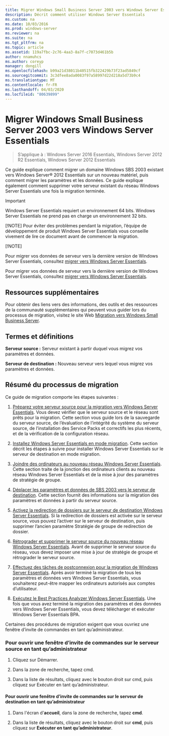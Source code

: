 ```yaml
---
title: Migrer Windows Small Business Server 2003 vers Windows Server Essentials
description: Décrit comment utiliser Windows Server Essentials
ms.custom: na
ms.date: 10/03/2016
ms.prod: windows-server
ms.reviewer: na
ms.suite: na
ms.tgt_pltfrm: na
ms.topic: article
ms.assetid: 119a7fbc-2c76-4aa3-8a7f-c7073d461b5b
author: nnamuhcs
ms.author: coreyp
manager: dongill
ms.openlocfilehash: b99a21d38011b40515fb322429b73f23ad5849cf
ms.sourcegitcommit: 3c3dfee8ada0083f97a58997d22d218a5d73b9c4
ms.translationtype: MT
ms.contentlocale: fr-FR
ms.lasthandoff: 04/03/2020
ms.locfileid: "80639899"
---
```

# <a name="migrate-windows-small-business-server-2003-to-windows-server-essentials"></a>Migrer Windows Small Business Server 2003 vers Windows Server Essentials

>S’applique à : Windows Server 2016 Essentials, Windows Server 2012 R2 Essentials, Windows Server 2012 Essentials

Ce guide explique comment migrer un domaine Windows SBS 2003 existant vers Windows Server® 2012 Essentials sur un nouveau matériel, puis comment migrer les paramètres et les données. Ce guide explique également comment supprimer votre serveur existant du réseau Windows Server Essentials une fois la migration terminée.  
  
> [!IMPORTANT]
>   Windows Server Essentials requiert un environnement 64 bits.  Windows Server Essentials ne prend pas en charge un environnement 32 bits.  
> 
> [!NOTE]
>  Pour éviter des problèmes pendant la migration, l’équipe de développement de produit Windows Server Essentials vous conseille vivement de lire ce document avant de commencer la migration.  
> 
> [!NOTE]
> 
>  Pour migrer vos données de serveur vers la dernière version de Windows Server Essentials, consultez [migrer vers Windows Server Essentials](Migrate-from-Previous-Versions-to-Windows-Server-Essentials-or-Windows-Server-Essentials-Experience.md).  
> 
>  Pour migrer vos données de serveur vers la dernière version de Windows Server Essentials, consultez [migrer vers Windows Server Essentials](../migrate/Migrate-from-Previous-Versions-to-Windows-Server-Essentials-or-Windows-Server-Essentials-Experience.md).  

  
## <a name="additional-resources"></a>Ressources supplémentaires  
 Pour obtenir des liens vers des informations, des outils et des ressources de la communauté supplémentaires qui peuvent vous guider lors du processus de migration, visitez le site Web [Migration vers Windows Small Business Server](https://go.microsoft.com/fwlink/?LinkId=217520).  
  
## <a name="terms-and-definitions"></a>Termes et définitions  
 **Serveur source :** Serveur existant à partir duquel vous migrez vos paramètres et données.  
  
 **Serveur de destination :** Nouveau serveur vers lequel vous migrez vos paramètres et données.  
  
## <a name="migration-process-summary"></a>Résumé du processus de migration  
 Ce guide de migration comporte les étapes suivantes :  
  

1.  [Préparez votre serveur source pour la migration vers Windows Server Essentials](Prepare-your-Source-Server-for-Windows-Server-Essentials-migration.md).  Vous devez vérifier que le serveur source et le réseau sont prêts pour la migration. Cette section vous guide lors de la sauvegarde du serveur source, de l’évaluation de l’intégrité du système du serveur source, de l’installation des Service Packs et correctifs les plus récents, et de la vérification de la configuration réseau.  
  
2.  [Installez Windows Server Essentials en mode migration](Install-Windows-Server-Essentials-in-migration-mode.md).  Cette section décrit les étapes à suivre pour installer Windows Server Essentials sur le serveur de destination en mode migration.  
  
3.  [Joindre des ordinateurs au nouveau réseau Windows Server Essentials](Join-computers-to-the-new-Windows-Server-Essentials-network.md).  Cette section traite de la jonction des ordinateurs clients au nouveau réseau Windows Server Essentials et de la mise à jour des paramètres de stratégie de groupe.  
  
4.  [Déplacer les paramètres et données de SBS 2003 vers le serveur de destination](Move-Windows-SBS-2003-settings-and-data-to-the-Destination-Server-for-Windows-Server-Essentials-migration.md).  Cette section fournit des informations sur la migration des paramètres et données à partir du serveur source.  
  
5.  [Activez la redirection de dossiers sur le serveur de destination Windows Server Essentials](Enable-folder-redirection-on-the-Windows-Server-Essentials-Destination-Server.md).  Si la redirection de dossiers est activée sur le serveur source, vous pouvez l’activer sur le serveur de destination, puis supprimer l’ancien paramètre Stratégie de groupe de redirection de dossier.  
  
6.  [Rétrograder et supprimer le serveur source du nouveau réseau Windows Server Essentials](Demote-and-remove-the-Source-Server-from-the-new-Windows-Server-Essentials-network.md).  Avant de supprimer le serveur source du réseau, vous devez imposer une mise à jour de stratégie de groupe et rétrograder le serveur source.  
  
7.  [Effectuez des tâches de postconnexion pour la migration de Windows Server Essentials](Perform-post-migration-tasks-for-Windows-Server-Essentials-migration.md).  Après avoir terminé la migration de tous les paramètres et données vers Windows Server Essentials, vous souhaiterez peut-être mapper les ordinateurs autorisés aux comptes d’utilisateur.  
  
8.  [Exécutez le Best Practices Analyzer Windows Server Essentials](Run-the-Windows-Server-Essentials-Best-Practices-Analyzer.md).  Une fois que vous avez terminé la migration des paramètres et des données vers Windows Server Essentials, vous devez télécharger et exécuter Windows Server Essentials BPA.   

  
 Certaines des procédures de migration exigent que vous ouvriez une fenêtre d’invite de commandes en tant qu’administrateur.  
  
###  <a name="to-open-a-command-prompt-window-on-the-source-server-as-an-administrator"></a><a name="BKMK_OpenACommandPromptAsAdmin"></a>Pour ouvrir une fenêtre d’invite de commandes sur le serveur source en tant qu’administrateur  
  
1.  Cliquez sur Démarrer.  
  
2.  Dans la zone de recherche, tapez cmd.  
  
3.  Dans la liste de résultats, cliquez avec le bouton droit sur cmd, puis cliquez sur Exécuter en tant qu’administrateur.  
  
#### <a name="to-open-a-command-prompt-window-on-the-destination-server-as-an-administrator"></a>Pour ouvrir une fenêtre d’invite de commandes sur le serveur de destination en tant qu’administrateur  
  
1.  Dans l'écran d'**accueil**, dans la zone de recherche, tapez **cmd**.  
  
2.  Dans la liste de résultats, cliquez avec le bouton droit sur **cmd**, puis cliquez sur **Exécuter en tant qu’administrateur**.
